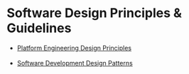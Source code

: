 # Software Design Principles &amp; Guidelines
- [Platform Engineering Design Principles](/DistributedSystemsDesignPrinciples/README.md)
<br><br>
- [Software Development Design Patterns](/SoftwareDevelopmentDesignPatterns/README.md)
